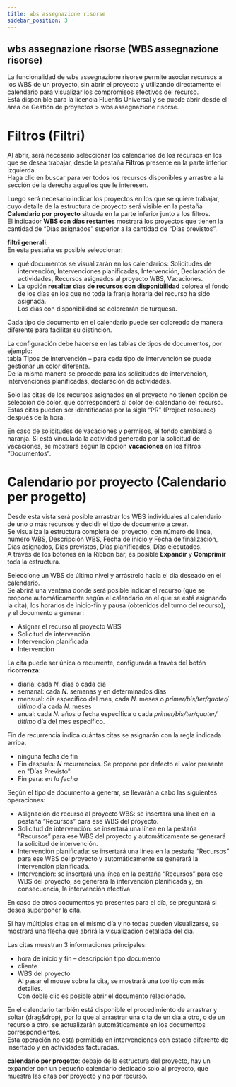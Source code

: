 ```yaml
---
title: wbs assegnazione risorse
sidebar_position: 3
---
```


## wbs assegnazione risorse (WBS assegnazione risorse)
La funcionalidad de wbs assegnazione risorse permite asociar recursos a los WBS de un proyecto, sin abrir el proyecto y utilizando directamente el calendario para visualizar los compromisos efectivos del recurso.  
Está disponible para la licencia Fluentis Universal y se puede abrir desde el área de Gestión de proyectos > wbs assegnazione risorse.

# Filtros (Filtri)
Al abrir, será necesario seleccionar los calendarios de los recursos en los que se desea trabajar, desde la pestaña **Filtros** presente en la parte inferior izquierda.  
Haga clic en buscar para ver todos los recursos disponibles y arrastre a la sección de la derecha aquellos que le interesen.

Luego será necesario indicar los proyectos en los que se quiere trabajar, cuyo detalle de la estructura de proyecto será visible en la pestaña **Calendario por proyecto** situada en la parte inferior junto a los filtros.  
El indicador **WBS con días restantes** mostrará los proyectos que tienen la cantidad de “Días asignados” superior a la cantidad de “Días previstos”.

**filtri generali**:  
En esta pestaña es posible seleccionar:  
- qué documentos se visualizarán en los calendarios: Solicitudes de intervención, Intervenciones planificadas, Intervención, Declaración de actividades, Recursos asignados al proyecto WBS, Vacaciones.  
- La opción **resaltar días de recursos con disponibilidad** colorea el fondo de los días en los que no toda la franja horaria del recurso ha sido asignada.  
Los días con disponibilidad se colorearán de turquesa.

Cada tipo de documento en el calendario puede ser coloreado de manera diferente para facilitar su distinción.  

La configuración debe hacerse en las tablas de tipos de documentos, por ejemplo:  
tabla Tipos de intervención – para cada tipo de intervención se puede gestionar un color diferente.  
De la misma manera se procede para las solicitudes de intervención, intervenciones planificadas, declaración de actividades.

Solo las citas de los recursos asignados en el proyecto no tienen opción de selección de color, que corresponderá al color del calendario del recurso. Estas citas pueden ser identificadas por la sigla “PR” (Project resource) después de la hora.

En caso de solicitudes de vacaciones y permisos, el fondo cambiará a naranja. Si está vinculada la actividad generada por la solicitud de vacaciones, se mostrará según la opción **vacaciones** en los filtros “Documentos”.

# Calendario por proyecto (Calendario per progetto)
Desde esta vista será posible arrastrar los WBS individuales al calendario de uno o más recursos y decidir el tipo de documento a crear.  
Se visualiza la estructura completa del proyecto, con número de línea, número WBS, Descripción WBS, Fecha de inicio y Fecha de finalización, Días asignados, Días previstos, Días planificados, Días ejecutados.  
A través de los botones en la Ribbon bar, es posible **Expandir** y **Comprimir** toda la estructura.

Seleccione un WBS de último nivel y arrástrelo hacia el día deseado en el calendario.  
Se abrirá una ventana donde será posible indicar el recurso (que se propone automáticamente según el calendario en el que se está asignando la cita), los horarios de inicio-fin y pausa (obtenidos del turno del recurso), y el documento a generar:  
- Asignar el recurso al proyecto WBS  
- Solicitud de intervención  
- Intervención planificada  
- Intervención

La cita puede ser única o recurrente, configurada a través del botón **ricorrenza**:  
- diaria: cada *N.* días o cada día  
- semanal: cada *N.* semanas y en determinados días  
- mensual: día específico del mes, cada *N.* meses o *primer/bis/ter/quater/último* día cada *N.* meses  
- anual: cada *N.* años o fecha específica o cada *primer/bis/ter/quater/último* día del mes específico.

Fin de recurrencia indica cuántas citas se asignarán con la regla indicada arriba.  
- ninguna fecha de fin  
- Fin después: *N* recurrencias. Se propone por defecto el valor presente en "Días Previsto"  
- Fin para: *en la fecha*

Según el tipo de documento a generar, se llevarán a cabo las siguientes operaciones:  
- Asignación de recurso al proyecto WBS: se insertará una línea en la pestaña “Recursos” para ese WBS del proyecto.  
- Solicitud de intervención: se insertará una línea en la pestaña “Recursos” para ese WBS del proyecto y automáticamente se generará la solicitud de intervención.  
- Intervención planificada: se insertará una línea en la pestaña “Recursos” para ese WBS del proyecto y automáticamente se generará la intervención planificada.  
- Intervención: se insertará una línea en la pestaña “Recursos” para ese WBS del proyecto, se generará la intervención planificada y, en consecuencia, la intervención efectiva.

En caso de otros documentos ya presentes para el día, se preguntará si desea superponer la cita.  

Si hay múltiples citas en el mismo día y no todas pueden visualizarse, se mostrará una flecha que abrirá la visualización detallada del día.  

Las citas muestran 3 informaciones principales:  
- hora de inicio y fin – descripción tipo documento  
- cliente  
- WBS del proyecto  
Al pasar el mouse sobre la cita, se mostrará una tooltip con más detalles.  
Con doble clic es posible abrir el documento relacionado.  

En el calendario también está disponible el procedimiento de arrastrar y soltar (drag&drop), por lo que al arrastrar una cita de un día a otro, o de un recurso a otro, se actualizarán automáticamente en los documentos correspondientes.  
Esta operación no está permitida en intervenciones con estado diferente de insertado y en actividades facturadas.

**calendario per progetto**: debajo de la estructura del proyecto, hay un expander con un pequeño calendario dedicado solo al proyecto, que muestra las citas por proyecto y no por recurso.